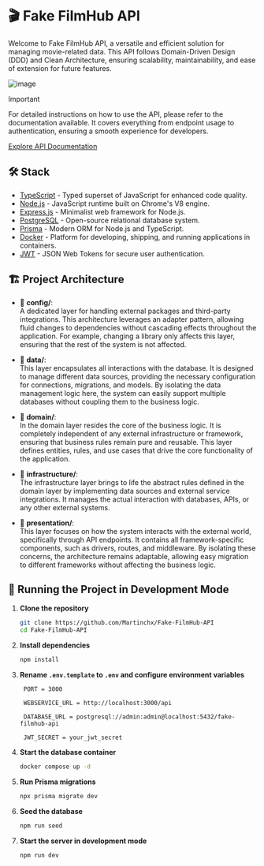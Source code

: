 # 🎬 Fake FilmHub API

Welcome to Fake FilmHub API, a versatile and efficient solution for managing movie-related data. This API follows Domain-Driven Design (DDD) and Clean Architecture, ensuring scalability, maintainability, and ease of extension for future features.

![image](https://github.com/user-attachments/assets/9635ca13-44e3-42b4-b6a7-da4f73905142)

> [!IMPORTANT]
> For detailed instructions on how to use the API, please refer to the documentation available. It covers everything from endpoint usage to authentication, ensuring a smooth experience for developers.
>
> [Explore API Documentation](https://filmhub-api-docs.vercel.app)

## 🛠️ Stack

- [TypeScript](https://www.typescriptlang.org/) - Typed superset of JavaScript for enhanced code quality.
- [Node.js](https://nodejs.org/) - JavaScript runtime built on Chrome's V8 engine.
- [Express.js](https://expressjs.com/) - Minimalist web framework for Node.js.
- [PostgreSQL](https://www.postgresql.org/) - Open-source relational database system.
- [Prisma](https://www.prisma.io/docs) - Modern ORM for Node.js and TypeScript.
- [Docker](https://www.docker.com/) - Platform for developing, shipping, and running applications in containers.
- [JWT](https://jwt.io/introduction) - JSON Web Tokens for secure user authentication.

## 🏗️ Project Architecture

- 📂 **config/**:  
  A dedicated layer for handling external packages and third-party integrations. This architecture leverages an adapter pattern, allowing fluid changes to dependencies without cascading effects throughout the application. For example, changing a library only affects this layer, ensuring that the rest of the system is not affected.

- 📂 **data/**:  
  This layer encapsulates all interactions with the database. It is designed to manage different data sources, providing the necessary configuration for connections, migrations, and models. By isolating the data management logic here, the system can easily support multiple databases without coupling them to the business logic.

- 📂 **domain/**:  
  In the domain layer resides the core of the business logic. It is completely independent of any external infrastructure or framework, ensuring that business rules remain pure and reusable. This layer defines entities, rules, and use cases that drive the core functionality of the application.

- 📂 **infrastructure/**:  
  The infrastructure layer brings to life the abstract rules defined in the domain layer by implementing data sources and external service integrations. It manages the actual interaction with databases, APIs, or any other external systems.

- 📂 **presentation/**:  
  This layer focuses on how the system interacts with the external world, specifically through API endpoints. It contains all framework-specific components, such as drivers, routes, and middleware. By isolating these concerns, the architecture remains adaptable, allowing easy migration to different frameworks without affecting the business logic.

## 🚀 Running the Project in Development Mode

1. **Clone the repository**

   ```bash
   git clone https://github.com/Martinchx/Fake-FilmHub-API
   cd Fake-FilmHub-API
   ```

2. **Install dependencies**

   ```bash
   npm install
   ```

3. **Rename `.env.template` to `.env` and configure environment variables**

   ```env
    PORT = 3000

    WEBSERVICE_URL = http://localhost:3000/api

    DATABASE_URL = postgresql://admin:admin@localhost:5432/fake-filmhub-api

    JWT_SECRET = your_jwt_secret
   ```

4. **Start the database container**

   ```bash
   docker compose up -d
   ```

5. **Run Prisma migrations**

   ```bash
   npx prisma migrate dev
   ```

6. **Seed the database**

   ```bash
   npm run seed
   ```

7. **Start the server in development mode**
   ```bash
   npm run dev
   ```

